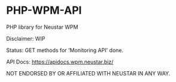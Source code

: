 # PHP-WPM-API
PHP library for Neustar WPM


Disclaimer: WIP

Status: GET methods for 'Monitoring API' done.

API Docs:
https://apidocs.wpm.neustar.biz/

NOT ENDORSED BY OR AFFILIATED WITH NEUSTAR IN ANY WAY.

